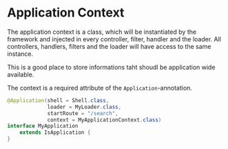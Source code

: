 # Application Context
The application context is a class, which will be instantiated by the framework and injected in every controller, filter, handler and the loader. All controllers, handlers, filters and the loader will have access to the same instance.

This is a good place to store informations taht shoudl be application wide available.

The context is a required attribute of the ```Application```-annotation.

```Java
@Application(shell = Shell.class,
             loader = MyLoader.class,
             startRoute = "/search",
             context = MyApplicationContext.class)
interface MyApplication
    extends IsApplication {
}
```

